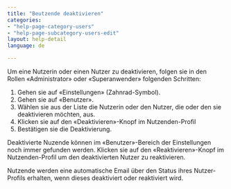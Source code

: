 ```yaml
---
title: "Beutzende deaktivieren"
categories:
- "help-page-category-users"
- "help-page-subcategory-users-edit"
layout: help-detail
language: de

---
```


Um eine Nutzerin oder einen Nutzer zu deaktivieren, folgen sie in den Rollen &laquo;Administrator&raquo; oder &laquo;Superanwender&raquo; folgenden Schritten:

1.	Gehen sie auf &laquo;Einstellungen&raquo; (Zahnrad-Symbol).
2.	Gehen sie auf &laquo;Benutzer&raquo;.
3.	Wählen sie aus der Liste die Nutzerin oder den Nutzer, die oder den sie deaktivieren möchten, aus.
4.	Klicken sie auf den &laquo;Deaktivieren&raquo;-Knopf im Nutzenden-Profil
5.	Bestätigen sie die Deaktivierung.

Deaktivierte Nuzende können im &laquo;Benutzer&raquo;-Bereich der Einstellungen noch immer gefunden werden. Klicken sie auf den &laquo;Reaktivieren&raquo;-Knopf im Nutzenden-Profil um den deaktivierten Nutzer zu reaktivieren.

Nutzende werden eine automatische Email über den Status ihres Nutzer-Profils erhalten, wenn dieses deaktiviert oder reaktiviert wird.